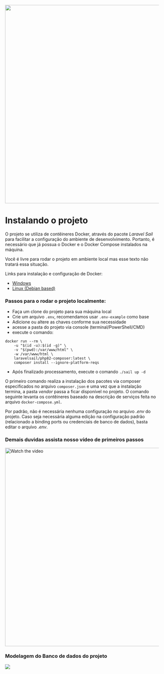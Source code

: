 <p align="center"><a href="https://openlaravelweek.com.br/p1-v1/" target="_blank"><img src="https://openlaravelweek.com.br/wp-content/uploads/elementor/thumbs/logo-full-qbjas20thlvqxd4b5tu7mwy5bx76yerw76w8jjcxkk.png" width="650"></a></p>

# Instalando o projeto

O projeto se utiliza de contêineres Docker, através do pacote *Laravel Sail* para facilitar a configuração do ambiente de desenvolvimento. Portanto, é necessário que já possua o Docker e o Docker Compose instalados na máquina.

Você é livre para rodar o projeto em ambiente local mas esse texto não tratará essa situação.

Links para instalação e configuração de Docker:

- [Windows](https://docs.docker.com/docker-for-windows/install/)
- [Linux (Debian based)](https://docs.docker.com/engine/install/ubuntu/)

### Passos para o rodar o projeto localmente:

- Faça um clone do projeto para sua máquina local
- Crie um arquivo `.env`, recomendamos usar `.env-example` como base
- Adicione ou altere as chaves conforme sua necessidade
- acesse a pasta do projeto via console (terminal/PowerShell/CMD)
- execute o comando:
```shell
docker run --rm \
    -u "$(id -u):$(id -g)" \
    -v "$(pwd):/var/www/html" \
    -w /var/www/html \
    laravelsail/php82-composer:latest \
    composer install --ignore-platform-reqs
 ```
- Após finalizado processamento, execute o comando `./sail up -d`

O primeiro comando realiza a instalação dos pacotes via composer especificados no arquivo `composer.json` e uma vez que a instalação termina, a pasta *vendor* passa a ficar disponível no projeto. O comando seguinte levanta os contêineres baseado na descrição de serviços feita no arquivo `docker-compose.yml`.

Por padrão, não é necessária nenhuma configuração no arquivo *.env* do projeto. Caso seja necessária alguma edição na configuração padrão (relacionado a binding ports ou credenciais de banco de dados), basta editar o arquivo *.env*.

### Demais duvidas assista nosso vídeo de primeiros passos

<a href="https://www.youtube.com/watch?v=dY2gsUe_6Ow" target="_blank">
 <img src="https://img.youtube.com/vi/dY2gsUe_6Ow/maxresdefault.jpg" alt="Watch the video" width="650" />
</a>


### Modelagem do Banco de dados do projeto

<a href="https://lh3.googleusercontent.com/drive-viewer/AITFw-xAjtWvolMoIq55gNm4bthuJug69GIyLFOupZbwO9urEdSvf2RLBZ5-ShK4wF8hwFsqw2UwtMhl4jufZoHaBimQd-Ho=s1600?source=screenshot.guru"> <img src="https://lh3.googleusercontent.com/drive-viewer/AITFw-xAjtWvolMoIq55gNm4bthuJug69GIyLFOupZbwO9urEdSvf2RLBZ5-ShK4wF8hwFsqw2UwtMhl4jufZoHaBimQd-Ho=s1600" /> </a>